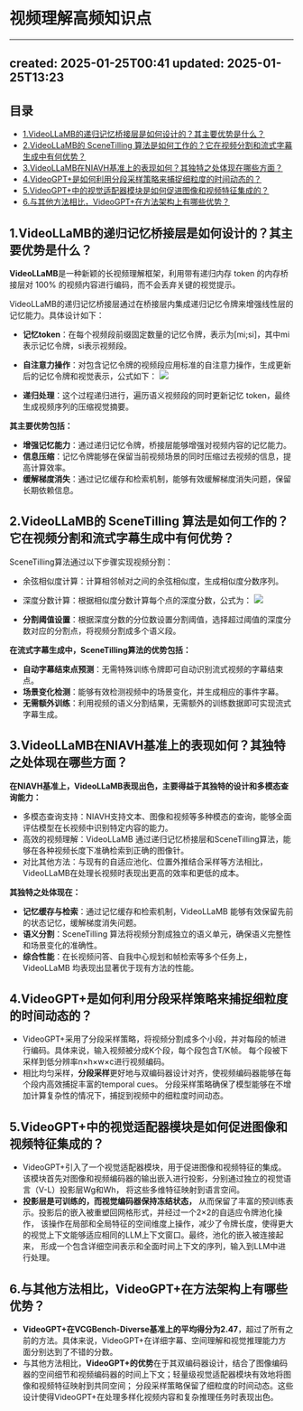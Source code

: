 # 视频理解高频知识点
* * *

created: 2025-01-25T00:41 updated: 2025-01-25T13:23
---------------------------------------------------

目录
--

*   [1.VideoLLaMB的递归记忆桥接层是如何设计的？其主要优势是什么？](#1.VideoLLaMB%E7%9A%84%E9%80%92%E5%BD%92%E8%AE%B0%E5%BF%86%E6%A1%A5%E6%8E%A5%E5%B1%82%E6%98%AF%E5%A6%82%E4%BD%95%E8%AE%BE%E8%AE%A1%E7%9A%84%EF%BC%9F%E5%85%B6%E4%B8%BB%E8%A6%81%E4%BC%98%E5%8A%BF%E6%98%AF%E4%BB%80%E4%B9%88%EF%BC%9F)
*   [2.VideoLLaMB的 SceneTilling 算法是如何工作的？它在视频分割和流式字幕生成中有何优势？](#2.VideoLLaMB%E7%9A%84SceneTilling%E7%AE%97%E6%B3%95%E6%98%AF%E5%A6%82%E4%BD%95%E5%B7%A5%E4%BD%9C%E7%9A%84%EF%BC%9F%E5%AE%83%E5%9C%A8%E8%A7%86%E9%A2%91%E5%88%86%E5%89%B2%E5%92%8C%E6%B5%81%E5%BC%8F%E5%AD%97%E5%B9%95%E7%94%9F%E6%88%90%E4%B8%AD%E6%9C%89%E4%BD%95%E4%BC%98%E5%8A%BF%EF%BC%9F)
*   [3.VideoLLaMB在NIAVH基准上的表现如何？其独特之处体现在哪些方面？](#3.VideoLLaMB%E5%9C%A8NIAVH%E5%9F%BA%E5%87%86%E4%B8%8A%E7%9A%84%E8%A1%A8%E7%8E%B0%E5%A6%82%E4%BD%95%EF%BC%9F%E5%85%B6%E7%8B%AC%E7%89%B9%E4%B9%8B%E5%A4%84%E4%BD%93%E7%8E%B0%E5%9C%A8%E5%93%AA%E4%BA%9B%E6%96%B9%E9%9D%A2%EF%BC%9F)
*   [4.VideoGPT+是如何利用分段采样策略来捕捉细粒度的时间动态的？](#4.VideoGPT+%E6%98%AF%E5%A6%82%E4%BD%95%E5%88%A9%E7%94%A8%E5%88%86%E6%AE%B5%E9%87%87%E6%A0%B7%E7%AD%96%E7%95%A5%E6%9D%A5%E6%8D%95%E6%8D%89%E7%BB%86%E7%B2%92%E5%BA%A6%E7%9A%84%E6%97%B6%E9%97%B4%E5%8A%A8%E6%80%81%E7%9A%84%EF%BC%9F)
*   [5.VideoGPT+中的视觉适配器模块是如何促进图像和视频特征集成的？](#5.VideoGPT+%E4%B8%AD%E7%9A%84%E8%A7%86%E8%A7%89%E9%80%82%E9%85%8D%E5%99%A8%E6%A8%A1%E5%9D%97%E6%98%AF%E5%A6%82%E4%BD%95%E4%BF%83%E8%BF%9B%E5%9B%BE%E5%83%8F%E5%92%8C%E8%A7%86%E9%A2%91%E7%89%B9%E5%BE%81%E9%9B%86%E6%88%90%E7%9A%84%EF%BC%9F)
*   [6.与其他方法相比，VideoGPT+在方法架构上有哪些优势？](#6.%E4%B8%8E%E5%85%B6%E4%BB%96%E6%96%B9%E6%B3%95%E7%9B%B8%E6%AF%94%EF%BC%8CVideoGPT+%E5%9C%A8%E6%96%B9%E6%B3%95%E6%9E%B6%E6%9E%84%E4%B8%8A%E6%9C%89%E5%93%AA%E4%BA%9B%E4%BC%98%E5%8A%BF%EF%BC%9F)

1.VideoLLaMB的递归记忆桥接层是如何设计的？其主要优势是什么？
------------------------------------

**VideoLLaMB**是一种新颖的长视频理解框架，利用带有递归内存 token 的内存桥接层对 100% 的视频内容进行编码，而不会丢弃关键的视觉提示。

VideoLLaMB的递归记忆桥接层通过在桥接层内集成递归记忆令牌来增强线性层的记忆能力。具体设计如下：

*   **记忆token**：在每个视频段前缀固定数量的记忆令牌，表示为\[mi;si\]，其中mi表示记忆令牌，si表示视频段。
    
*   **自注意力操作**：对包含记忆令牌的视频段应用标准的自注意力操作，生成更新后的记忆令牌和视觉表示，公式如下： ![](api/images/bLiWlpArs4ZS/VideoLLaMB的自注意力操作.png)
    
*   **递归处理**：这个过程递归进行，遍历语义视频段的同时更新记忆 token，最终生成视频序列的压缩视觉摘要。
    

**其主要优势包括：**

*   **增强记忆能力**：通过递归记忆令牌，桥接层能够增强对视频内容的记忆能力。
*   **信息压缩**：记忆令牌能够在保留当前视频场景的同时压缩过去视频的信息，提高计算效率。
*   **缓解梯度消失**：通过记忆缓存和检索机制，能够有效缓解梯度消失问题，保留长期依赖信息。

2.VideoLLaMB的 SceneTilling 算法是如何工作的？它在视频分割和流式字幕生成中有何优势？
-------------------------------------------------------

SceneTilling算法通过以下步骤实现视频分割：

*   余弦相似度计算：计算相邻帧对之间的余弦相似度，生成相似度分数序列。
    
*   深度分数计算：根据相似度分数计算每个点的深度分数，公式为： ![](api/images/y9P0OQvWOn9l/VideoLLaMB的深度分数计算公式.png)
    
*   **分割阈值设置**：根据深度分数的分位数设置分割阈值，选择超过阈值的深度分数对应的分割点，将视频分割成多个语义段。
    

**在流式字幕生成中，SceneTilling算法的优势包括：**

*   **自动字幕结束点预测**：无需特殊训练令牌即可自动识别流式视频的字幕结束点。
*   **场景变化检测**：能够有效检测视频中的场景变化，并生成相应的事件字幕。
*   **无需额外训练**：利用视频的语义分割结果，无需额外的训练数据即可实现流式字幕生成。

3.VideoLLaMB在NIAVH基准上的表现如何？其独特之处体现在哪些方面？
----------------------------------------

**在NIAVH基准上，VideoLLaMB表现出色，主要得益于其独特的设计和多模态查询能力：**

*   多模态查询支持：NIAVH支持文本、图像和视频等多种模态的查询，能够全面评估模型在长视频中识别特定内容的能力。
*   高效的视频理解：VideoLLaMB 通过递归记忆桥接层和SceneTilling算法，能够在各种视频长度下准确检索到正确的图像针。
*   对比其他方法：与现有的自适应池化、位置外推结合采样等方法相比，VideoLLaMB在处理长视频时表现出更高的效率和更低的成本。

**其独特之处体现在：**

*   **记忆缓存与检索**：通过记忆缓存和检索机制，VideoLLaMB 能够有效保留先前的状态记忆，缓解梯度消失问题。
*   **语义分割**：SceneTilling 算法将视频分割成独立的语义单元，确保语义完整性和场景变化的准确性。
*   **综合性能**：在长视频问答、自我中心规划和帧检索等多个任务上，VideoLLaMB 均表现出显著优于现有方法的性能。

4.VideoGPT+是如何利用分段采样策略来捕捉细粒度的时间动态的？
-----------------------------------

*   VideoGPT+采用了分段采样策略，将视频分割成多个小段，并对每段的帧进行编码。具体来说，输入视频被分成K个段，每个段包含T/K帧。 每个段被下采样到低分辨率n×h×w×c进行视频编码。
*   相比均匀采样，**分段采样**更好地与双编码器设计对齐，使视频编码器能够在每个段内高效捕捉丰富的temporal cues。 分段采样策略确保了模型能够在不增加计算复杂性的情况下，捕捉到视频中的细粒度时间动态。

5.VideoGPT+中的视觉适配器模块是如何促进图像和视频特征集成的？
------------------------------------

*   VideoGPT+引入了一个视觉适配器模块，用于促进图像和视频特征的集成。该模块首先对图像和视频编码器的输出嵌入进行投影，分别通过独立的视觉语言（V-L）投影层Wg和Wh， 将这些多维特征映射到语言空间。
*   **投影层是可训练的，而视觉编码器保持冻结状态，** 从而保留了丰富的预训练表示。投影后的嵌入被重塑回网格形式，并经过一个2×2的自适应令牌池化操作， 该操作在局部和全局特征的空间维度上操作，减少了令牌长度，使得更大的视觉上下文能够适应相同的LLM上下文窗口。最终，池化的嵌入被连接起来， 形成一个包含详细空间表示和全面时间上下文的序列，输入到LLM中进行处理。

6.与其他方法相比，VideoGPT+在方法架构上有哪些优势？
-------------------------------

*   **VideoGPT+在VCGBench-Diverse基准上的平均得分为2.47**，超过了所有之前的方法。具体来说，VideoGPT+在详细字幕、空间理解和视觉推理能力方面分别达到了不错的分数。
*   与其他方法相比，**VideoGPT+的优势**在于其双编码器设计，结合了图像编码器的空间细节和视频编码器的时间上下文；轻量级视觉适配器模块有效地将图像和视频特征映射到共同空间； 分段采样策略保留了细粒度的时间动态。这些设计使得VideoGPT+在处理多样化视频内容和复杂推理任务时表现出色。